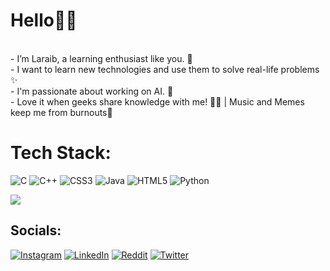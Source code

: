 # Hello🥷🏽
 <br>- I’m Laraib, a learning enthusiast like you. 🧠<br>- I want to learn new technologies and use them to solve real-life problems ✨<br>- I'm passionate about working on AI. 🧬<br>- Love it when geeks share knowledge with me! 👐🏽 | Music and Memes keep me from burnouts🗿<br>

# Tech Stack:
![C](https://img.shields.io/badge/c-%2300599C.svg?style=flat&logo=c&logoColor=white) ![C++](https://img.shields.io/badge/c++-%2300599C.svg?style=flat&logo=c%2B%2B&logoColor=white) ![CSS3](https://img.shields.io/badge/css3-%231572B6.svg?style=flat&logo=css3&logoColor=white) ![Java](https://img.shields.io/badge/java-%23ED8B00.svg?style=flat&logo=java&logoColor=white) ![HTML5](https://img.shields.io/badge/html5-%23E34F26.svg?style=flat&logo=html5&logoColor=white) ![Python](https://img.shields.io/badge/python-3670A0?style=flat&logo=python&logoColor=ffdd54)

![](https://quotes-github-readme.vercel.app/api?type=vetical&theme=merko)

## Socials:
[![Instagram](https://img.shields.io/badge/Instagram-%23E4405F.svg?logo=Instagram&logoColor=white)](https://instagram.com/https://www.instagram.com/syedlaraibmehdi/) [![LinkedIn](https://img.shields.io/badge/LinkedIn-%230077B5.svg?logo=linkedin&logoColor=white)](https://linkedin.com/in/https://www.linkedin.com/in/syed-laraib-mehdi-3b23a1179/) [![Reddit](https://img.shields.io/badge/Reddit-%23FF4500.svg?logo=Reddit&logoColor=white)](https://reddit.com/user/https://www.reddit.com/user/Lobreh) [![Twitter](https://img.shields.io/badge/Twitter-%231DA1F2.svg?logo=Twitter&logoColor=white)](https://twitter.com/https://twitter.com/SLaraibMehdi) 






